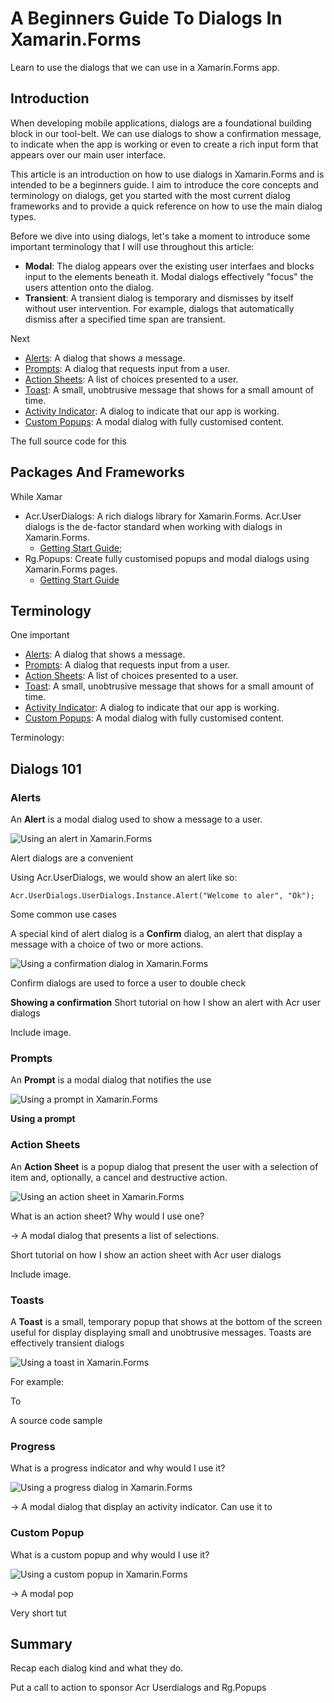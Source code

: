 # A Beginners Guide To Dialogs In Xamarin.Forms
Learn to use the dialogs that we can use in a Xamarin.Forms app.

## Introduction

When developing mobile applications, dialogs are a foundational building block in our tool-belt. We can use dialogs to show a confirmation message, to indicate when the app is working or even to create a rich input form that appears over our main user interface.

This article is an introduction on how to use dialogs in Xamarin.Forms and is intended to be a beginners guide. I aim to introduce the core concepts and terminology on dialogs, get you started with the most current dialog frameworks and to provide a quick reference on how to use the main dialog types.

Before we dive into using dialogs, let's take a moment to introduce some important terminology that I will use throughout this article:

 * **Modal**: The dialog appears over the existing user interfaes and blocks input to the elements beneath it. Modal dialogs effectively "focus" the users attention onto the dialog.
 * **Transient**: A transient dialog is temporary and dismisses by itself without user intervention. For example, dialogs that automatically dismiss after a specified time span are transient.

Next

 * [Alerts](#alerts): A dialog that shows a message.
 * [Prompts](#prompts): A dialog that requests input from a user.
 * [Action Sheets](#action-sheets): A list of choices presented to a user.
 * [Toast](#toasts): A small, unobtrusive message that shows for a small amount of time.
 * [Activity Indicator](#activity-indicators): A dialog to indicate that our app is working.
 * [Custom Popups](#custom-Popups): A modal dialog with fully customised content.

The full source code for this

## Packages And Frameworks

While Xamar

 * Acr.UserDialogs: A rich dialogs library for Xamarin.Forms. Acr.User dialogs is the de-factor standard when working with dialogs in Xamarin.Forms.
    * [Getting Start Guide]();
 * Rg.Popups: Create fully customised popups and modal dialogs using Xamarin.Forms pages.
    * [Getting Start Guide](https://github.com/rotorgames/Rg.Plugins.Popup/wiki/Getting-started)

## Terminology

One important

 * [Alerts](#alerts): A dialog that shows a message.
 * [Prompts](#prompts): A dialog that requests input from a user.
 * [Action Sheets](#Action-Sheets): A list of choices presented to a user.
 * [Toast](#Toasts): A small, unobtrusive message that shows for a small amount of time.
 * [Activity Indicator](#Activity-Indicators): A dialog to indicate that our app is working.
 * [Custom Popups](#Custom-Popups): A modal dialog with fully customised content.

Terminology:


## Dialogs 101

### Alerts

An **Alert** is a modal dialog used to show a message to a user.

![Using an alert in Xamarin.Forms](img/alert.png)

Alert dialogs are a convenient

Using Acr.UserDialogs, we would show an alert like so:

```
Acr.UserDialogs.UserDialogs.Instance.Alert("Welcome to aler", "Ok");
```

Some common use cases

A special kind of alert dialog is a **Confirm** dialog, an alert that display a message with a choice of two or more actions.

![Using a confirmation dialog in Xamarin.Forms](img/confirm.png)

Confirm dialogs are used to force a user to double check

**Showing a confirmation**
Short tutorial on how I show an alert with Acr user dialogs

Include image.

### Prompts

An **Prompt** is a modal dialog that notifies the use

![Using a prompt in Xamarin.Forms](img/prompt.png)

**Using a prompt**

### Action Sheets

An **Action Sheet** is a popup dialog that present the user with a selection of item and, optionally, a cancel and destructive action.

![Using an action sheet in Xamarin.Forms](img/action-sheet.png)

What is an action sheet? Why would I use one?

 -> A modal dialog that presents a list of selections.

Short tutorial on how I show an action sheet with Acr user dialogs

Include image.

### Toasts

A **Toast** is a small, temporary popup that shows at the bottom of the screen useful for display displaying small and unobtrusive messages. Toasts are effectively transient dialogs

![Using a toast in Xamarin.Forms](img/toast.png)

For example:

To

A source code sample

### Progress

What is a progress indicator and why would I use it?

![Using a progress dialog in Xamarin.Forms](img/progress.png)

 -> A modal dialog that display an activity indicator. Can use it to

### Custom Popup

What is a custom popup and why would I use it?

![Using a custom popup in Xamarin.Forms](img/custom-popup.png)

 -> A modal pop

Very short tut

## Summary

Recap each dialog kind and what they do.

Put a call to action to sponsor Acr Userdialogs and Rg.Popups
